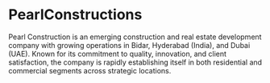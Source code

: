 # PearlConstructions
Pearl Construction is an emerging construction and real estate development company with growing operations in Bidar, Hyderabad (India), and Dubai (UAE). Known for its commitment to quality, innovation, and client satisfaction, the company is rapidly establishing itself in both residential and commercial segments across strategic locations.
